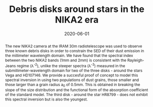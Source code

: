 ---
title: "Debris disks around stars in the NIKA2 era"
collection: "publications"
category: "co_procs"
permalink: /publications/2020EPJWC22800015L
link: https://ui.adsabs.harvard.edu/abs/2020EPJWC.22800015L/abstract
date: 2020-06-01
venue: "mm Universe @ NIKA2 - Observing the mm Universe with the NIKA2 Camera"
citation: "Macías-Pérez, J. F., Adam, R., Ade, P., et al. (2020), mm Universe @ NIKA2 - Observing the mm Universe with the NIKA2 Camera, 228, 00016."
abstract: "The new NIKA2 camera at the IRAM 30m radiotelescope was used to observe three known debris disks in order to constrain the SED of their dust emission in the millimeter wavelength domain. We have found that the spectral index between the two NIKA2 bands (1mm and 2mm) is consistent with the Rayleigh-Jeans regime (λ<SUP>-2</SUP>), unlike the steeper spectra (λ<SUP>-3</SUP>) measured in the submillimeter-wavelength domain for two of the three disks - around the stars Vega and HD107146. We provide a succesful proof of concept to model this spectral inversion in using two populations of dust grains, those smaller and those larger than a grain radius a<SUB>0</SUB> of 0.5mm. This is obtained in breaking the slope of the size distribution and the functional form of the absorption coefficient of the standard model. The third disk - around the star HR8799 - does not exhibit this spectral inversion but is also the youngest."
---